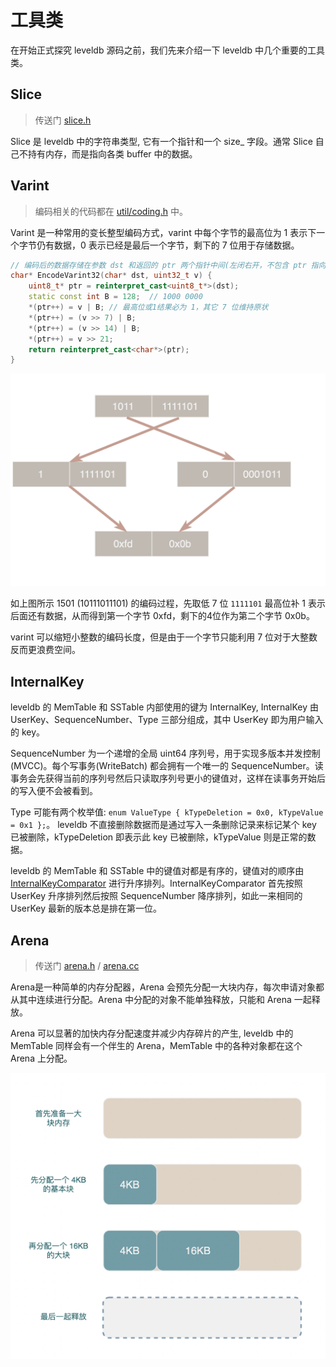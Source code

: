 # 工具类

在开始正式探究 leveldb 源码之前，我们先来介绍一下 leveldb 中几个重要的工具类。

## Slice

> 传送门 [slice.h](../include/leveldb/slice.h) 

Slice 是 leveldb 中的字符串类型, 它有一个指针和一个 size_ 字段。通常 Slice 自己不持有内存，而是指向各类 buffer 中的数据。

## Varint

> 编码相关的代码都在 [util/coding.h](../util/coding.h) 中。

Varint 是一种常用的变长整型编码方式，varint 中每个字节的最高位为 1 表示下一个字节仍有数据，0 表示已经是最后一个字节，剩下的 7 位用于存储数据。

```cpp
// 编码后的数据存储在参数 dst 和返回的 ptr 两个指针中间(左闭右开，不包含 ptr 指向的字节)
char* EncodeVarint32(char* dst, uint32_t v) {
    uint8_t* ptr = reinterpret_cast<uint8_t*>(dst);
    static const int B = 128;  // 1000 0000
    *(ptr++) = v | B; // 最高位或1结果必为 1，其它 7 位维持原状
    *(ptr++) = (v >> 7) | B;
    *(ptr++) = (v >> 14) | B;
    *(ptr++) = v >> 21;
    return reinterpret_cast<char*>(ptr); 
}
```

![](img003.png)

如上图所示 1501 (10111011101) 的编码过程，先取低 7 位 `1111101` 最高位补 1 表示后面还有数据，从而得到第一个字节 0xfd，剩下的4位作为第二个字节 0x0b。

varint 可以缩短小整数的编码长度，但是由于一个字节只能利用 7 位对于大整数反而更浪费空间。


## InternalKey

leveldb 的 MemTable 和 SSTable 内部使用的键为 InternalKey, InternalKey 由 UserKey、SequenceNumber、Type 三部分组成，其中 UserKey 即为用户输入的 key。

SequenceNumber 为一个递增的全局 uint64 序列号，用于实现多版本并发控制(MVCC)。每个写事务(WriteBatch) 都会拥有一个唯一的 SequenceNumber。读事务会先获得当前的序列号然后只读取序列号更小的键值对，这样在读事务开始后的写入便不会被看到。

Type 可能有两个枚举值: `enum ValueType { kTypeDeletion = 0x0, kTypeValue = 0x1 };`。 leveldb 不直接删除数据而是通过写入一条删除记录来标记某个 key 已被删除，kTypeDeletion 即表示此 key 已被删除，kTypeValue 则是正常的数据。 

leveldb 的 MemTable 和 SSTable 中的键值对都是有序的，键值对的顺序由 [InternalKeyComparator](../db/dbformat.h) 进行升序排列。InternalKeyComparator 首先按照 UserKey 升序排列然后按照 SequenceNumber 降序排列，如此一来相同的 UserKey 最新的版本总是排在第一位。

## Arena

> 传送门 [arena.h](../util/arena.h) / [arena.cc](../util/arena.cc)

Arena是一种简单的内存分配器，Arena 会预先分配一大块内存，每次申请对象都从其中连续进行分配。Arena 中分配的对象不能单独释放，只能和 Arena 一起释放。

Arena 可以显著的加快内存分配速度并减少内存碎片的产生, leveldb 中的 MemTable 同样会有一个伴生的 Arena，MemTable 中的各种对象都在这个 Arena 上分配。

![](img004.png)